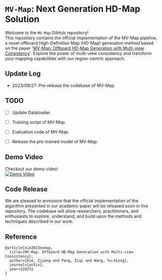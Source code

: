 # `MV-Map`: Next Generation HD-Map Solution
Welcome to the `MV-Map` GitHub repository!   
This repository contains the official implementation of the MV-Map pipeline, a novel offboard High-Definition Map (HD-Map) generation method based on the paper '[MV-Map: Offboard HD-Map Generation with Multi-view Consistency](https://arxiv.org/abs/2305.08851)'. Explore the power of multi-view consistency and transform your mapping capabilities with our region-centric approach.

## Update Log
- 2023/09/27: Pre-release the codebase of MV-Map.


## TODO
- [ ] Update Dataloader.
- [ ] Training script of MV-Map.
- [ ] Evaluation code of MV-Map.
- [ ] Release the pre-trained model of MV-Map.


## Demo Video
Checkout our demo video!  
[![Demo Video](https://img.youtube.com/vi/SN14oTyMFrk/0.jpg)](https://www.youtube.com/embed/SN14oTyMFrk)

## Code Release
We are pleased to announce that the official implementation of the algorithm presented in our academic paper will be released soon in this repository. The codebase will allow researchers, practitioners, and enthusiasts to explore, understand, and build upon the methods and techniques described in our work.

## Reference
```
@article{xie2023mvmap,
  title={MV-Map: Offboard HD-Map Generation with Multi-view Consistency},
  author={Xie, Ziyang and Pang, Ziqi and Wang, Yu-Xiong},
  journal={arXiv},
  year={2023}
}
```
